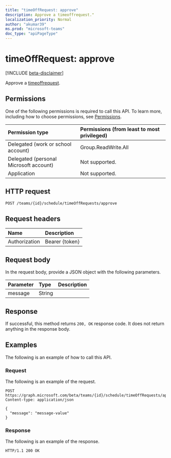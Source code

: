 ```yaml
---
title: "timeOffRequest: approve"
description: Approve a timeoffrequest."
localization_priority: Normal
author: "akumar39"
ms.prod: "microsoft-teams"
doc_type: "apiPageType"
---
```


# timeOffRequest: approve

[!INCLUDE [beta-disclaimer](../../includes/beta-disclaimer.md)]

Approve a [timeoffrequest](../resources/timeoffrequest.md).

## Permissions

One of the following permissions is required to call this API. To learn more, including how to choose permissions, see [Permissions](/graph/permissions-reference).

| Permission type                        | Permissions (from least to most privileged) |
|:---------------------------------------|:--------------------------------------------|
| Delegated (work or school account)     | Group.ReadWrite.All |
| Delegated (personal Microsoft account) | Not supported. |
| Application                            | Not supported. |

## HTTP request

<!-- { "blockType": "ignored" } -->

```http
POST /teams/{id}/schedule/timeOffRequests/approve
```

## Request headers

| Name          | Description   |
|:--------------|:--------------|
| Authorization | Bearer {token} |

## Request body

In the request body, provide a JSON object with the following parameters.

| Parameter    | Type        | Description |
|:-------------|:------------|:------------|
|message|String||

## Response

If successful, this method returns `200, OK` response code. It does not return anything in the response body.

## Examples

The following is an example of how to call this API.

### Request

The following is an example of the request.
<!-- {
  "blockType": "request",
  "name": "timeoffrequest_approve"
}-->

```http
POST https://graph.microsoft.com/beta/teams/{id}/schedule/timeOffRequests/approve
Content-type: application/json

{
  "message": "message-value"
}
```

### Response

The following is an example of the response.
<!-- {
  "blockType": "response",
  "truncated": true,
  "@odata.type": "microsoft.graph.None"
} -->

```http
HTTP/1.1 200 OK
```

<!-- uuid: 16cd6b66-4b1a-43a1-adaf-3a886856ed98
2019-02-04 14:57:30 UTC -->
<!-- {
  "type": "#page.annotation",
  "description": "timeOffRequest: approve",
  "keywords": "",
  "section": "documentation",
  "tocPath": ""
}-->
